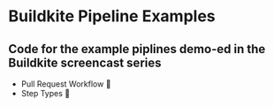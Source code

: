 # Buildkite Pipeline Examples
## Code for the example piplines demo-ed in the Buildkite screencast series

* Pull Request Workflow 🌈
* Step Types 🍩
